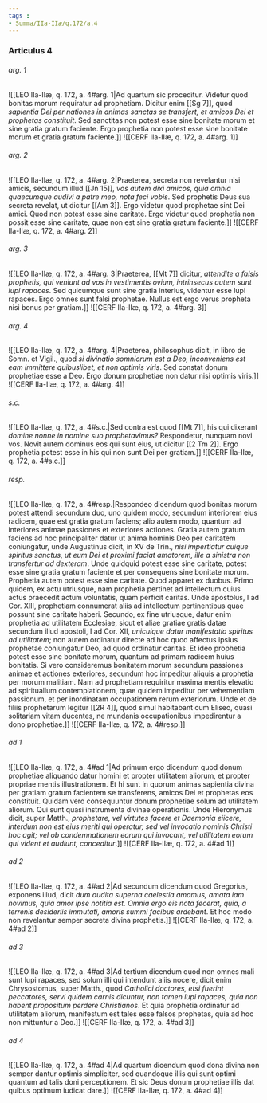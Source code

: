 ```yaml
---
tags : 
- Summa/IIa-IIæ/q.172/a.4
---
```


### Articulus 4

###### arg. 1
![[LEO IIa-IIæ, q. 172, a. 4#arg. 1|Ad quartum sic proceditur. Videtur quod bonitas morum requiratur ad prophetiam. Dicitur enim [[Sg 7]], quod *sapientia Dei per nationes in animas sanctas se transfert, et amicos Dei et prophetas constituit*. Sed sanctitas non potest esse sine bonitate morum et sine gratia gratum faciente. Ergo prophetia non potest esse sine bonitate morum et gratia gratum faciente.]]
![[CERF IIa-IIæ, q. 172, a. 4#arg. 1]]

###### arg. 2
![[LEO IIa-IIæ, q. 172, a. 4#arg. 2|Praeterea, secreta non revelantur nisi amicis, secundum illud [[Jn 15]], *vos autem dixi amicos, quia omnia quaecumque audivi a patre meo, nota feci vobis*. Sed prophetis Deus sua secreta revelat, ut dicitur [[Am 3]]. Ergo videtur quod prophetae sint Dei amici. Quod non potest esse sine caritate. Ergo videtur quod prophetia non possit esse sine caritate, quae non est sine gratia gratum faciente.]]
![[CERF IIa-IIæ, q. 172, a. 4#arg. 2]]

###### arg. 3
![[LEO IIa-IIæ, q. 172, a. 4#arg. 3|Praeterea, [[Mt 7]] dicitur, *attendite a falsis prophetis, qui veniunt ad vos in vestimentis ovium, intrinsecus autem sunt lupi rapaces*. Sed quicumque sunt sine gratia interius, videntur esse lupi rapaces. Ergo omnes sunt falsi prophetae. Nullus est ergo verus propheta nisi bonus per gratiam.]]
![[CERF IIa-IIæ, q. 172, a. 4#arg. 3]]

###### arg. 4
![[LEO IIa-IIæ, q. 172, a. 4#arg. 4|Praeterea, philosophus dicit, in libro de Somn. et Vigil., quod *si divinatio somniorum est a Deo, inconveniens est eam immittere quibuslibet, et non optimis viris*. Sed constat donum prophetiae esse a Deo. Ergo donum prophetiae non datur nisi optimis viris.]]
![[CERF IIa-IIæ, q. 172, a. 4#arg. 4]]

###### s.c.
![[LEO IIa-IIæ, q. 172, a. 4#s.c.|Sed contra est quod [[Mt 7]], his qui dixerant *domine nonne in nomine suo prophetavimus?* Respondetur, nunquam novi vos. Novit autem dominus eos qui sunt eius, ut dicitur [[2 Tm 2]]. Ergo prophetia potest esse in his qui non sunt Dei per gratiam.]]
![[CERF IIa-IIæ, q. 172, a. 4#s.c.]]

###### resp.
![[LEO IIa-IIæ, q. 172, a. 4#resp.|Respondeo dicendum quod bonitas morum potest attendi secundum duo, uno quidem modo, secundum interiorem eius radicem, quae est gratia gratum faciens; alio autem modo, quantum ad interiores animae passiones et exteriores actiones. Gratia autem gratum faciens ad hoc principaliter datur ut anima hominis Deo per caritatem coniungatur, unde Augustinus dicit, in XV de Trin., *nisi impertiatur cuique spiritus sanctus, ut eum Dei et proximi faciat amatorem, ille a sinistra non transfertur ad dexteram*. Unde quidquid potest esse sine caritate, potest esse sine gratia gratum faciente et per consequens sine bonitate morum. Prophetia autem potest esse sine caritate. Quod apparet ex duobus. Primo quidem, ex actu utriusque, nam prophetia pertinet ad intellectum cuius actus praecedit actum voluntatis, quam perficit caritas. Unde apostolus, I ad Cor. XIII, prophetiam connumerat aliis ad intellectum pertinentibus quae possunt sine caritate haberi. Secundo, ex fine utriusque, datur enim prophetia ad utilitatem Ecclesiae, sicut et aliae gratiae gratis datae secundum illud apostoli, I ad Cor. XII, *unicuique datur manifestatio spiritus ad utilitatem*; non autem ordinatur directe ad hoc quod affectus ipsius prophetae coniungatur Deo, ad quod ordinatur caritas. Et ideo prophetia potest esse sine bonitate morum, quantum ad primam radicem huius bonitatis. Si vero consideremus bonitatem morum secundum passiones animae et actiones exteriores, secundum hoc impeditur aliquis a prophetia per morum malitiam. Nam ad prophetiam requiritur maxima mentis elevatio ad spiritualium contemplationem, quae quidem impeditur per vehementiam passionum, et per inordinatam occupationem rerum exteriorum. Unde et de filiis prophetarum legitur [[2R 4]], quod simul habitabant cum Eliseo, quasi solitariam vitam ducentes, ne mundanis occupationibus impedirentur a dono prophetiae.]]
![[CERF IIa-IIæ, q. 172, a. 4#resp.]]

###### ad 1
![[LEO IIa-IIæ, q. 172, a. 4#ad 1|Ad primum ergo dicendum quod donum prophetiae aliquando datur homini et propter utilitatem aliorum, et propter propriae mentis illustrationem. Et hi sunt in quorum animas sapientia divina per gratiam gratum facientem se transferens, amicos Dei et prophetas eos constituit. Quidam vero consequuntur donum prophetiae solum ad utilitatem aliorum. Qui sunt quasi instrumenta divinae operationis. Unde Hieronymus dicit, super Matth., *prophetare, vel virtutes facere et Daemonia eiicere, interdum non est eius meriti qui operatur, sed vel invocatio nominis Christi hoc agit; vel ob condemnationem eorum qui invocant, vel utilitatem eorum qui vident et audiunt, conceditur*.]]
![[CERF IIa-IIæ, q. 172, a. 4#ad 1]]

###### ad 2
![[LEO IIa-IIæ, q. 172, a. 4#ad 2|Ad secundum dicendum quod Gregorius, exponens illud, dicit *dum audita superna caelestia amamus, amata iam novimus, quia amor ipse notitia est. Omnia ergo eis nota fecerat, quia, a terrenis desideriis immutati, amoris summi facibus ardebant*. Et hoc modo non revelantur semper secreta divina prophetis.]]
![[CERF IIa-IIæ, q. 172, a. 4#ad 2]]

###### ad 3
![[LEO IIa-IIæ, q. 172, a. 4#ad 3|Ad tertium dicendum quod non omnes mali sunt lupi rapaces, sed solum illi qui intendunt aliis nocere, dicit enim Chrysostomus, super Matth., quod *Catholici doctores, etsi fuerint peccatores, servi quidem carnis dicuntur, non tamen lupi rapaces, quia non habent propositum perdere Christianos*. Et quia prophetia ordinatur ad utilitatem aliorum, manifestum est tales esse falsos prophetas, quia ad hoc non mittuntur a Deo.]]
![[CERF IIa-IIæ, q. 172, a. 4#ad 3]]

###### ad 4
![[LEO IIa-IIæ, q. 172, a. 4#ad 4|Ad quartum dicendum quod dona divina non semper dantur optimis simpliciter, sed quandoque illis qui sunt optimi quantum ad talis doni perceptionem. Et sic Deus donum prophetiae illis dat quibus optimum iudicat dare.]]
![[CERF IIa-IIæ, q. 172, a. 4#ad 4]]

